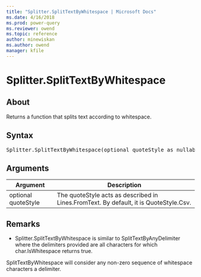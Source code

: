 ```yaml
---
title: "Splitter.SplitTextByWhitespace | Microsoft Docs"
ms.date: 4/16/2018
ms.prod: power-query
ms.reviewer: owend
ms.topic: reference
author: minewiskan
ms.author: owend
manager: kfile
---
```

# Splitter.SplitTextByWhitespace

  
## About  
Returns a function that splits text according to whitespace.  
  
## Syntax

<pre>
Splitter.SplitTextByWhitespace(optional quoteStyle as nullable number) as function  
</pre>
  
## Arguments  
  
|Argument|Description|  
|------------|---------------|  
|optional quoteStyle|The quoteStyle acts as described in Lines.FromText.  By default, it is QuoteStyle.Csv.|  
  
## <a name="__toc360789922"></a>Remarks  
  
-   Splitter.SplitTextByWhitespace is similar to SplitTextByAnyDelimiter where the delimiters provided are all characters for which char.IsWhitespace returns true.  
  
SplitTextByWhitespace will consider any non-zero sequence of whitespace characters a delimiter.  
  

